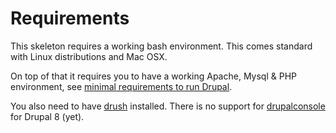 # Requirements
This skeleton requires a working bash environment. This comes standard with
Linux distributions and Mac OSX.

On top of that it requires you to have a working Apache, Mysql & PHP
environment, see [minimal requirements to run Drupal][link-drupal-requirements].

You also need to have [drush][link-drush] installed. There is no support for
[drupalconsole][link-drupalconsole] for Drupal 8 (yet).



[link-drupal-requirements]: https://www.drupal.org/requirements
[link-drush]: https://github.com/drush-ops/drush
[link-drupalconsole]: http://drupalconsole.com/
